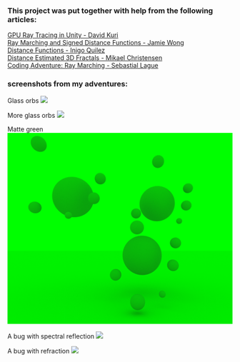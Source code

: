 ### This project was put together with help from the following articles:   
[GPU Ray Tracing in Unity - David Kuri](http://blog.three-eyed-games.com/2018/05/03/gpu-ray-tracing-in-unity-part-1/)   
[Ray Marching and Signed Distance Functions - Jamie Wong](http://jamie-wong.com/2016/07/15/ray-marching-signed-distance-functions/#the-raymarching-algorithm)   
[Distance Functions - Inigo Quilez](https://iquilezles.org/www/articles/distfunctions/distfunctions.htm)   
[Distance Estimated 3D Fractals - Mikael Christensen](http://blog.hvidtfeldts.net/index.php/about/)   
[Coding Adventure: Ray Marching - Sebastial Lague](https://www.youtube.com/watch?v=Cp5WWtMoeKg&ab_channel=SebastianLague)   
   
### screenshots from my adventures:   
Glass orbs
![](images/glassOrb.PNG)
    
More glass orbs
![](images/moreGlassOrbs)
   
Matte green
![](images/matteGreen.PNG)
    
A bug with spectral reflection
![](images/specularReflectionBug.PNG)
    
A bug with refraction
![](stripedRefractionBug.PNG)